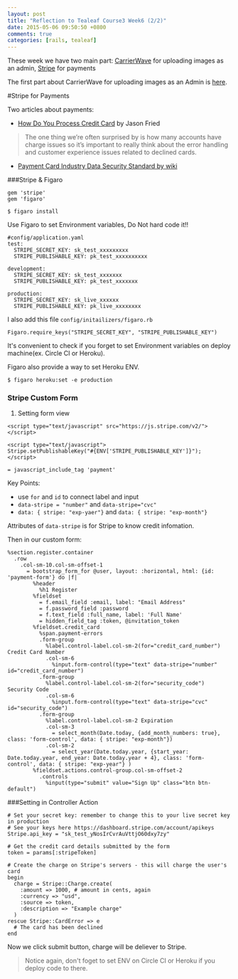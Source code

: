 ```yaml
---
layout: post
title: "Reflection to Tealeaf Course3 Week6 (2/2)"
date: 2015-05-06 09:50:50 +0800
comments: true
categories: [rails, tealeaf]
---
```


These week we have two main part: [CarrierWave][] for uploading images as an admin, [Stripe][] for payments

[CarrierWave]: https://github.com/carrierwaveuploader/carrierwave
[Stripe]: http://stripe.com

The first part about CarrierWave for uploading images as an Admin is [here](http://tomohung.com/blog/2015/05/06/reflection-to-tealeaf-course3-week6/).

#Stripe for Payments


Two articles about payments:

- [How Do You Process Credit Card](https://signalvnoise.com/posts/753-ask-37signals-how-do-you-process-credit-cards) by Jason Fried

> The one thing we’re often surprised by is how many accounts have charge issues so it’s important to really think about the error handling and customer experience issues related to declined cards. 

- [Payment Card Industry Data Security Standard by wiki](http://en.wikipedia.org/wiki/Payment_Card_Industry_Data_Security_Standard)

###Stripe & Figaro

```
gem 'stripe'
gem 'figaro'
```

`$ figaro install`

Use Figaro to set Environment variables, Do Not hard code it!!

```
#config/application.yaml
test:
  STRIPE_SECRET_KEY: sk_test_xxxxxxxxx
  STRIPE_PUBLISHABLE_KEY: pk_test_xxxxxxxxxx

development:
  STRIPE_SECRET_KEY: sk_test_xxxxxxx
  STRIPE_PUBLISHABLE_KEY: pk_test_xxxxxxx

production:
  STRIPE_SECRET_KEY: sk_live_xxxxxx
  STRIPE_PUBLISHABLE_KEY: pk_live_xxxxxxxx

```

I also add this file `config/initailizers/figaro.rb`

```
Figaro.require_keys("STRIPE_SECRET_KEY", "STRIPE_PUBLISHABLE_KEY")
```

It's convenient to check if you forget to set Environment variables on deploy machine(ex. Circle CI or Heroku).

Figaro also provide a way to set Heroku ENV.

`$ figaro heroku:set -e production`

### Stripe Custom Form

1. Setting form view

```
<script type="text/javascript" src="https://js.stripe.com/v2/"></script>

<script type="text/javascript">
Stripe.setPublishableKey("#{ENV['STRIPE_PUBLISHABLE_KEY']}");
</script>

= javascript_include_tag 'payment'

```

Key Points:

- use `for` and `id` to connect label and input
- `data-stripe = "number"` and `data-stripe="cvc"`
- `data: { stripe: "exp-yaer"}` and `data: { stripe: "exp-month"}`

Attributes of `data-stripe` is for Stripe to know credit infomation. 

Then in our custom form:

```haml
%section.register.container
  .row
    .col-sm-10.col-sm-offset-1
      = bootstrap_form_for @user, layout: :horizontal, html: {id: 'payment-form'} do |f|
        %header
          %h1 Register
        %fieldset
          = f.email_field :email, label: "Email Address"
          = f.password_field :password
          = f.text_field :full_name, label: 'Full Name'
          = hidden_field_tag :token, @invitation_token
        %fieldset.credit_card
          %span.payment-errors
          .form-group
            %label.control-label.col-sm-2(for="credit_card_number") Credit Card Number
            .col-sm-6
              %input.form-control(type="text" data-stripe="number" id="credit_card_number")
          .form-group
            %label.control-label.col-sm-2(for="security_code") Security Code
            .col-sm-6
              %input.form-control(type="text" data-stripe="cvc" id="security_code")
          .form-group
            %label.control-label.col-sm-2 Expiration
            .col-sm-3
              = select_month(Date.today, {add_month_numbers: true},  class: 'form-control', data: { stripe: "exp-month"})
            .col-sm-2
              = select_year(Date.today.year, {start_year: Date.today.year, end_year: Date.today.year + 4}, class: 'form-control', data: { stripe: "exp-year"} )
        %fieldset.actions.control-group.col-sm-offset-2
          .controls
            %input(type="submit" value="Sign Up" class="btn btn-default")
```

###Setting in Controller Action

```
# Set your secret key: remember to change this to your live secret key in production
# See your keys here https://dashboard.stripe.com/account/apikeys
Stripe.api_key = "sk_test_yNosIrCvrAuVttjO60dxy7zy"

# Get the credit card details submitted by the form
token = params[:stripeToken]

# Create the charge on Stripe's servers - this will charge the user's card
begin
  charge = Stripe::Charge.create(
    :amount => 1000, # amount in cents, again
    :currency => "usd",
    :source => token,
    :description => "Example charge"
  )
rescue Stripe::CardError => e
  # The card has been declined
end
```

Now we click submit button, charge will be deliever to Stripe.

> Notice again, don't foget to set ENV on Circle CI or Heroku if you deploy code to there.
